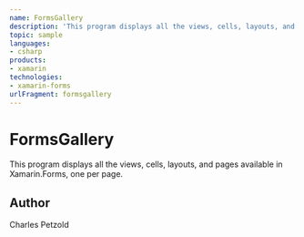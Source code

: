 ```yaml
---
name: FormsGallery
description: 'This program displays all the views, cells, layouts, and pages available in Xamarin.Forms,  one per page.  '
topic: sample
languages:
- csharp
products:
- xamarin
technologies:
- xamarin-forms
urlFragment: formsgallery
---
```

FormsGallery
============

This program displays all the views, cells, layouts, and pages available in Xamarin.Forms, 
one per page.


Author
------

Charles Petzold
